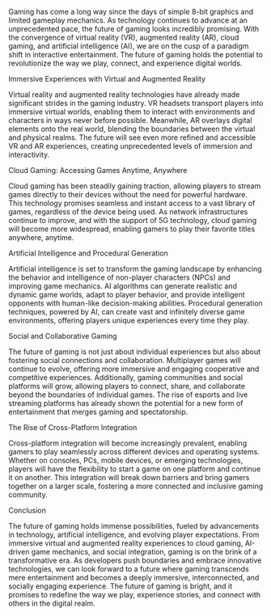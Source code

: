 Gaming has come a long way since the days of simple 8-bit graphics and limited gameplay mechanics. As technology continues to advance at an unprecedented pace, the future of gaming looks incredibly promising. With the convergence of virtual reality (VR), augmented reality (AR), cloud gaming, and artificial intelligence (AI), we are on the cusp of a paradigm shift in interactive entertainment. The future of gaming holds the potential to revolutionize the way we play, connect, and experience digital worlds.

Immersive Experiences with Virtual and Augmented Reality

Virtual reality and augmented reality technologies have already made significant strides in the gaming industry. VR headsets transport players into immersive virtual worlds, enabling them to interact with environments and characters in ways never before possible. Meanwhile, AR overlays digital elements onto the real world, blending the boundaries between the virtual and physical realms. The future will see even more refined and accessible VR and AR experiences, creating unprecedented levels of immersion and interactivity.

Cloud Gaming: Accessing Games Anytime, Anywhere

Cloud gaming has been steadily gaining traction, allowing players to stream games directly to their devices without the need for powerful hardware. This technology promises seamless and instant access to a vast library of games, regardless of the device being used. As network infrastructures continue to improve, and with the support of 5G technology, cloud gaming will become more widespread, enabling gamers to play their favorite titles anywhere, anytime.

Artificial Intelligence and Procedural Generation

Artificial intelligence is set to transform the gaming landscape by enhancing the behavior and intelligence of non-player characters (NPCs) and improving game mechanics. AI algorithms can generate realistic and dynamic game worlds, adapt to player behavior, and provide intelligent opponents with human-like decision-making abilities. Procedural generation techniques, powered by AI, can create vast and infinitely diverse game environments, offering players unique experiences every time they play.

Social and Collaborative Gaming

The future of gaming is not just about individual experiences but also about fostering social connections and collaboration. Multiplayer games will continue to evolve, offering more immersive and engaging cooperative and competitive experiences. Additionally, gaming communities and social platforms will grow, allowing players to connect, share, and collaborate beyond the boundaries of individual games. The rise of esports and live streaming platforms has already shown the potential for a new form of entertainment that merges gaming and spectatorship.

The Rise of Cross-Platform Integration

Cross-platform integration will become increasingly prevalent, enabling gamers to play seamlessly across different devices and operating systems. Whether on consoles, PCs, mobile devices, or emerging technologies, players will have the flexibility to start a game on one platform and continue it on another. This integration will break down barriers and bring gamers together on a larger scale, fostering a more connected and inclusive gaming community.

Conclusion

The future of gaming holds immense possibilities, fueled by advancements in technology, artificial intelligence, and evolving player expectations. From immersive virtual and augmented reality experiences to cloud gaming, AI-driven game mechanics, and social integration, gaming is on the brink of a transformative era. As developers push boundaries and embrace innovative technologies, we can look forward to a future where gaming transcends mere entertainment and becomes a deeply immersive, interconnected, and socially engaging experience. The future of gaming is bright, and it promises to redefine the way we play, experience stories, and connect with others in the digital realm.
